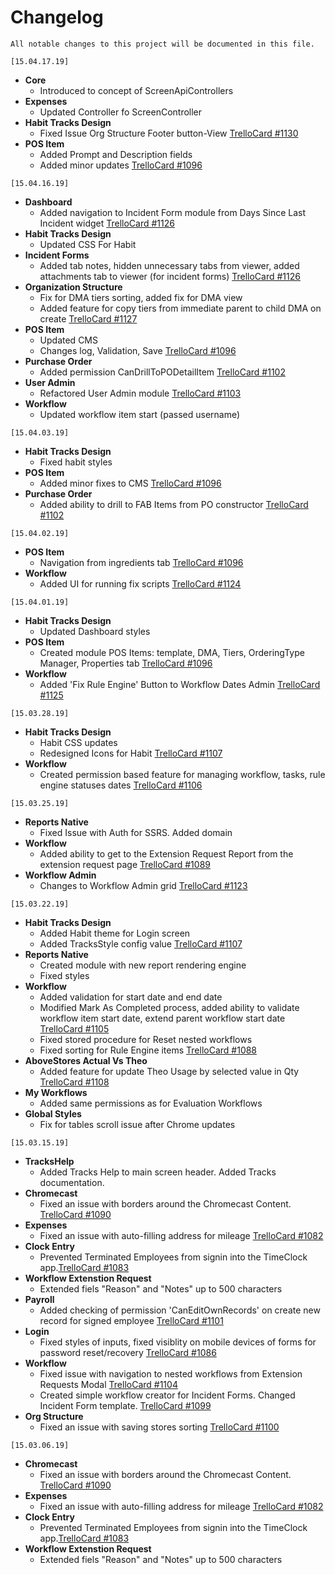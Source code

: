 # Changelog

    All notable changes to this project will be documented in this file.

`[15.04.17.19]`
- **Core**
    - Introduced to concept of ScreenApiControllers
- **Expenses**
    - Updated Controller fo ScreenController
- **Habit Tracks Design**
    - Fixed Issue Org Structure Footer button-View [TrelloCard #1130](https://trello.com/c/uPKxuQUm/1130-view-button-in-org-structure-module-has-issue-in-pre-tracks)
- **POS Item**
    - Added Prompt and Description fields
    - Added minor updates [TrelloCard #1096](https://trello.com/c/16ODmLrD/1096-cms)

`[15.04.16.19]`
- **Dashboard**
    - Added navigation to Incident Form module from Days Since Last Incident widget [TrelloCard #1126](https://trello.com/c/HgGdOEVr/1126-incident-form-issues-from-email)
- **Habit Tracks Design**
    - Updated CSS For Habit
- **Incident Forms**
    - Added tab notes, hidden unnecessary tabs from viewer,
    added attachments tab to viewer (for incident forms) [TrelloCard #1126](https://trello.com/c/HgGdOEVr/1126-incident-form-issues-from-email)
- **Organization Structure**
    - Fix for DMA tiers sorting, added fix for DMA view
    - Added feature for copy tiers from immediate parent to child DMA on create [TrelloCard #1127](https://trello.com/c/hPkwfu2J/1127-orgstructure-dma-fixes)
- **POS Item**
    - Updated CMS
    - Changes log, Validation, Save [TrelloCard #1096](https://trello.com/c/16ODmLrD/1096-cms)
- **Purchase Order**
    - Added permission CanDrillToPODetailItem [TrelloCard #1102](https://trello.com/c/BieiadrG/1102-create-functionality-to-allow-user-with-permissions-to-drill-to-the-item-the-po-is-tied-to)
- **User Admin**
    - Refactored User Admin module [TrelloCard #1103](https://trello.com/c/P48D3x3r/1103-retest-branch-usersadminupdated-and-merge-into-develop-if-everything-is-okay)
- **Workflow**
    - Updated workflow item start (passed username)

`[15.04.03.19]`
- **Habit Tracks Design**
    - Fixed habit styles
- **POS Item**
    - Added minor fixes to CMS [TrelloCard #1096](https://trello.com/c/16ODmLrD/1096-cms)
- **Purchase Order**
    - Added ability to drill to FAB Items from PO constructor [TrelloCard #1102](https://trello.com/c/BieiadrG/1102-create-functionality-to-allow-user-with-permissions-to-drill-to-the-item-the-po-is-tied-to)

`[15.04.02.19]`
- **POS Item**
    - Navigation from ingredients tab [TrelloCard #1096](https://trello.com/c/16ODmLrD/1096-cms)
- **Workflow**
    - Added UI for running fix scripts [TrelloCard #1124](https://trello.com/c/toOwD97F/1124-incorrect-due-date-on-extension-request-screen-because-of-mixed-up-rules-engine-associate-with-card-343-342-318)

`[15.04.01.19]`
- **Habit Tracks Design**
    - Updated Dashboard styles
- **POS Item**
    - Created module POS Items: template, DMA, Tiers, OrderingType Manager, Properties tab [TrelloCard #1096](https://trello.com/c/16ODmLrD/1096-cms)
- **Workflow**
    - Added 'Fix Rule Engine' Button to Workflow Dates Admin [TrelloCard #1125](https://trello.com/c/IzIiI4op/1125-workflow-admin-check-logic-for-fix-script)

`[15.03.28.19]`

- **Habit Tracks Design**
    - Habit CSS updates
    - Redesigned Icons for Habit [TrelloCard #1107](https://trello.com/c/mNEaMpim/1107-habit-login-design)
- **Workflow**
    - Created permission based feature for managing workflow, tasks, rule engine statuses dates [TrelloCard #1106](https://trello.com/c/CQHCiyxr/1106-discuss-concept-for-worklfow-dates-adming)

`[15.03.25.19]`

- **Reports Native**
  - Fixed Issue with Auth for SSRS. Added domain
- **Workflow**
  - Added ability to get to the Extension Request Report from the extension request page [TrelloCard #1089](https://trello.com/c/SZtAQDWA/1089-ability-to-get-to-the-extension-request-report-from-the-extension-request-page-link-directly-to-the-store-specific-report-for-ea)
- **Workflow Admin**
  - Changes to Workflow Admin grid [TrelloCard #1123](https://trello.com/c/YWvNIcfJ/1123-changes-to-workflow-admin-grid)

`[15.03.22.19]`

- **Habit Tracks Design**
  - Added Habit theme for Login screen
  - Added TracksStyle config value [TrelloCard #1107](https://trello.com/c/mNEaMpim/1107-habit-login-design)
- **Reports Native**
  - Created module with new report rendering engine
  - Fixed styles
- **Workflow**
  - Added validation for start date and end date
  - Modified Mark As Completed process, added ability to validate workflow item start date, extend parent workflow start date [TrelloCard #1105](https://trello.com/c/UEC2C5fs/1105-end-date-prior-to-start-date)
  - Fixed stored procedure for Reset nested workflows
  - Fixed sorting for Rule Engine items [TrelloCard #1088](https://trello.com/c/l7JmDrSV/1088-incorrect-due-date-on-extension-request-screen-because-of-mixed-up-rules-engine)
- **AboveStores Actual Vs Theo**
  - Added feature for update Theo Usage by selected value in Qty [TrelloCard #1108](https://trello.com/c/G3G4PcQq/1108-avt-load-usage-grid-same-as-po-adjustment)
- **My Workflows**
  - Added same permissions as for Evaluation Workflows
- **Global Styles**
  - Fix for tables scroll issue after Chrome updates

`[15.03.15.19]`

- **TracksHelp**
  - Added Tracks Help to main screen header. Added Tracks documentation.
- **Chromecast**
  - Fixed an issue with borders around the Chromecast Content. [TrelloCard #1090](https://trello.com/c/fqZyiN7Q/1090-chromecast-content-size-issue)
- **Expenses**
  - Fixed an issue with auto-filling address for mileage [TrelloCard #1082](https://trello.com/c/2SRWZK5x/1082-address-for-mileage-is-auto-filling-a-random-address-when-manual-typing-in-the-address-field)
- **Clock Entry**
  - Prevented Terminated Employees from signin into the TimeClock app.[TrelloCard #1083](https://trello.com/c/CLTtQJAM/1083-prevent-term-employees-from-clocking-in-out-of-tracks-time-clock)
- **Workflow Extenstion Request**
  - Extended fiels "Reason" and "Notes" up to 500 characters
- **Payroll**
  - Added checking of permission 'CanEditOwnRecords' on create new record for signed employee [TrelloCard #1101](https://trello.com/c/rxafNmgl/1101-payroll-can-you-add-a-request-to-not-allow-signed-in-employee-the-ability-to-add-a-record-for-themselves)
- **Login**
  - Fixed styles of inputs, fixed visiblity on mobile devices of forms for password reset/recovery [TrelloCard #1086](https://trello.com/c/JnqOCp8T/1086-tracks-90-day-password-experation-text-fields-not-allowing-user-to-type-in-the-field)
- **Workflow**
  - Fixed issue with navigation to nested workflows from Extension Requests Modal [TrelloCard #1104](https://trello.com/c/OgjXChrH/1104-extension-request-cant-navigate-to-nested-workflows)
  - Created simple workflow creator for Incident Forms. Changed Incident Form template. [TrelloCard #1099](https://trello.com/c/2EJYYsVR/1099-workflow-incident-forms-simple-wf-creation)
- **Org Structure**
  - Fixed an issue with saving stores sorting [TrelloCard #1100](https://trello.com/c/sZWELcBM/1100-org-structure-fix-sorting-for-stores)

`[15.03.06.19]`

- **Chromecast**
  - Fixed an issue with borders around the Chromecast Content. [TrelloCard #1090](https://trello.com/c/fqZyiN7Q/1090-chromecast-content-size-issue)
- **Expenses**
  - Fixed an issue with auto-filling address for mileage [TrelloCard #1082](https://trello.com/c/2SRWZK5x/1082-address-for-mileage-is-auto-filling-a-random-address-when-manual-typing-in-the-address-field)
- **Clock Entry**
  - Prevented Terminated Employees from signin into the TimeClock app.[TrelloCard #1083](https://trello.com/c/CLTtQJAM/1083-prevent-term-employees-from-clocking-in-out-of-tracks-time-clock)
- **Workflow Extenstion Request**
  - Extended fiels "Reason" and "Notes" up to 500 characters
